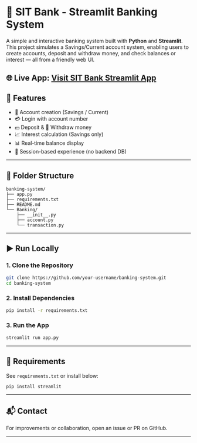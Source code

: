 
# 🏦 SIT Bank - Streamlit Banking System

A simple and interactive banking system built with **Python** and **Streamlit**. This project simulates a Savings/Current account system, enabling users to create accounts, deposit and withdraw money, and check balances or interest — all from a friendly web UI.

🌐 **Live App**: [Visit SIT Bank Streamlit App](https://bankingapp-yash-narad.streamlit.app/)
---

## 🚀 Features

- 🔐 Account creation (Savings / Current)
- 💳 Login with account number
- 💵 Deposit & 🏧 Withdraw money
- 📈 Interest calculation (Savings only)
- 📊 Real-time balance display
- 🔄 Session-based experience (no backend DB)

---

## 📁 Folder Structure

```
banking-system/
├── app.py
├── requirements.txt
├── README.md
└── Banking/
    ├── __init__.py
    ├── account.py
    └── transaction.py
```

---

## ▶️ Run Locally

### 1. Clone the Repository
```bash
git clone https://github.com/your-username/banking-system.git
cd banking-system
```

### 2. Install Dependencies
```bash
pip install -r requirements.txt
```

### 3. Run the App
```bash
streamlit run app.py
```

---

## 🧾 Requirements

See `requirements.txt` or install below:

```bash
pip install streamlit
```

---

## 📬 Contact

For improvements or collaboration, open an issue or PR on GitHub.

---
